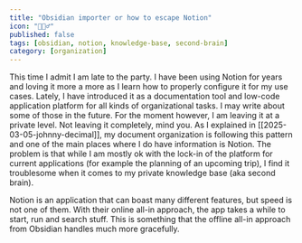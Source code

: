 ```yaml
---
title: "Obsidian importer or how to escape Notion"
icon: "🏃🏻‍♂️"
published: false
tags: [obsidian, notion, knowledge-base, second-brain]
category: [organization]
---
```


This time I admit I am late to the party. I have been using Notion for years and loving it more a more as I learn how to properly configure it for my use cases. Lately, I have introduced it as a documentation tool and low-code application platform for all kinds of organizational tasks. I may write about some of those in the future. For the moment however, I am leaving it at a private level. Not leaving it completely, mind you. As I explained in [[2025-03-05-johnny-decimal]], my document organization is following this pattern and one of the main places where I do have information is Notion. The problem is that while I am mostly ok with the lock-in of the platform for current applications (for example the planning of an upcoming trip), I find it troublesome when it comes to my private knowledge base (aka second brain).

Notion is an application that can boast many different features, but speed is not one of them. With their online all-in approach, the app takes a while to start, run and search stuff. This is something that the offline all-in approach from Obsidian handles much more gracefully. 